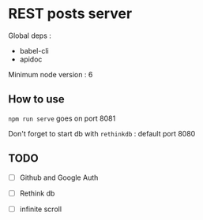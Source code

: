 # REST posts server

Global deps : 
* babel-cli 
* apidoc

Minimum node version : 6

## How to use

`npm run serve` goes on port 8081

Don't forget to start db with `rethinkdb` : default port 8080

## TODO

- [ ] Github and Google Auth
- [ ] Rethink db
- [ ] infinite scroll


